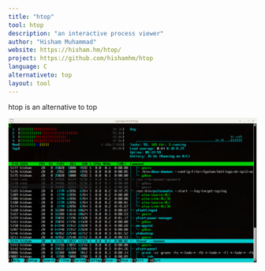 ```yaml
---
title: "htop"
tool: htop
description: "an interactive process viewer"
author: "Hisham Muhammad"
website: https://hisham.hm/htop/
project: https://github.com/hishamhm/htop
language: C
alternativeto: top
layout: tool
---
```


htop is an alternative to top

![Screenshot](screenshot.png)
